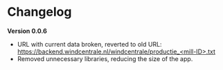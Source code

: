 # Changelog

**Version 0.0.6**
- URL with current data broken, reverted to old URL: https://backend.windcentrale.nl/windcentrale/productie_<mill-ID>.txt
- Removed unnecessary libraries, reducing the size of the app.
